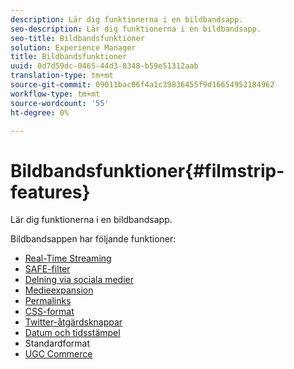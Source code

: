 ```yaml
---
description: Lär dig funktionerna i en bildbandsapp.
seo-description: Lär dig funktionerna i en bildbandsapp.
seo-title: Bildbandsfunktioner
solution: Experience Manager
title: Bildbandsfunktioner
uuid: 0d7d59dc-0465-44d3-8348-b59e51312aab
translation-type: tm+mt
source-git-commit: 09011bac06f4a1c39836455f9d16654952184962
workflow-type: tm+mt
source-wordcount: '55'
ht-degree: 0%

---
```



# Bildbandsfunktioner{#filmstrip-features}

Lär dig funktionerna i en bildbandsapp.

Bildbandsappen har följande funktioner:

* [Real-Time Streaming](/help/using/c-features-livefyre/c-content-behavior-features/c-content-behavior-features.md#section_emd_syl_d1b)
* [SAFE-filter](/help/using/c-features-livefyre/c-about-moderation/c-moderation.md#c_moderation)
* [Delning via sociala medier](/help/using/c-features-livefyre/c-social-sharing/c-social-sharing.md#c_social_sharing)
* [Medieexpansion](/help/using/c-features-livefyre/c-enagement-features.md#section_pmq_ycm_d1b)
* [Permalinks](/help/using/c-features-livefyre/c-content-collection-tags/c-permalinks.md#c_permalinks)
* [CSS-format](/help/using/c-features-livefyre/c-styling-features/c-css-styling-branding.md#c_css_styling_branding)
* [Twitter-åtgärdsknappar](/help/using/c-features-livefyre/c-enagement-features.md#section_uzm_ldm_d1b)
* [Datum och tidsstämpel](/help/using/c-features-livefyre/c-styling-features/c-date-and-timestamp.md#c_date_and_timestamp)
* Standardformat
* [UGC Commerce](/help/using/c-features-livefyre/c-ugc-commerce.md#c_ugc_commerce)
